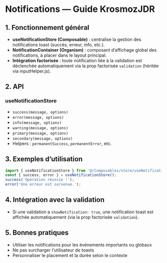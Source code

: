 # Notifications — Guide KrosmozJDR

## 1. Fonctionnement général

- **useNotificationStore (Composable)** : centralise la gestion des notifications toast (succès, erreur, info, etc.).
- **NotificationContainer (Organism)** : composant d’affichage global des notifications, à placer dans le layout principal.
- **Intégration factorisée** : toute notification liée à la validation est déclenchée automatiquement via la prop factorisée `validation` (héritée via inputHelper.js).

## 2. API

### useNotificationStore
- `success(message, options)`
- `error(message, options)`
- `info(message, options)`
- `warning(message, options)`
- `primary(message, options)`
- `secondary(message, options)`
- Helpers : `permanentSuccess`, `permanentError`, etc.

## 3. Exemples d’utilisation

```js
import { useNotificationStore } from '@/Composables/store/useNotificationStore';
const { success, error } = useNotificationStore();
success('Opération réussie !');
error('Une erreur est survenue.');
```

## 4. Intégration avec la validation
- Si une validation a `showNotification: true`, une notification toast est affichée automatiquement (via la prop factorisée `validation`).

## 5. Bonnes pratiques
- Utiliser les notifications pour les événements importants ou globaux
- Ne pas surcharger l’utilisateur de toasts
- Personnaliser le placement et la durée selon le contexte 